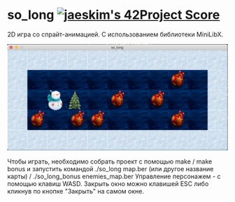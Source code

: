 # so_long [![jaeskim's 42Project Score](https://badge42.herokuapp.com/api/project/hmeriann/so_long)](https://github.com/JaeSeoKim/badge42)
2D игра со спрайт-анимацией. С использованием библиотеки MiniLibX.

![Image alt](https://github.com/hmeriann/so_long/raw/master/Screen.png)

Чтобы играть, необходимо cобрать проект с помощью make / make bonus и запустить командой ./so_long map.ber (или другое название карты) / ./so_long_bonus enemies_map.ber
Управление персонажем - с помощью клавиш WASD. Закрыть окно можно клавишей ESC либо кликнув по кнопке "Закрыть" на самом окне.
